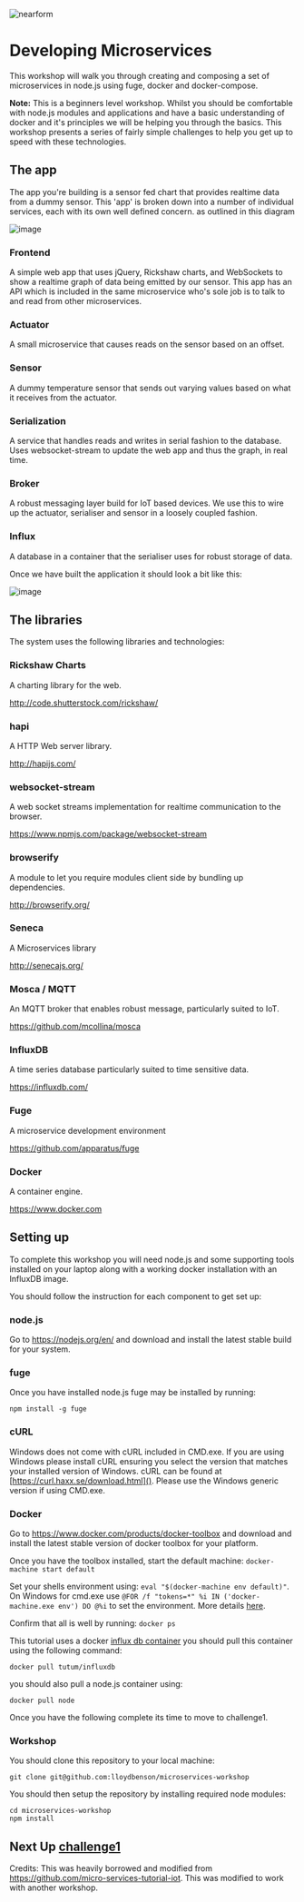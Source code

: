 ![nearform](https://rawgit.com/nearform/msworkshop/master/assets/banner.svg)

# Developing Microservices
This workshop will walk you through creating and composing a set of
microservices in node.js using fuge, docker and docker-compose.

__Note:__ This is a beginners level workshop. Whilst you should be comfortable
with node.js modules and applications and have a basic understanding of docker
and it's principles we will be helping you through the basics. This workshop presents a series of fairly simple challenges to help you get up to speed with these technologies.

## The app
The app you're building is a sensor fed chart that provides realtime
data from a dummy sensor. This 'app' is broken down into a number of
individual services, each with its own well defined concern. as outlined in this diagram

![image](./images/target.png)

### Frontend
A simple web app that uses jQuery, Rickshaw charts, and WebSockets to show
a realtime graph of data being emitted by our sensor. This app has an API
which is included in the same microservice who's sole job is to talk to
and read from other microservices.

### Actuator
A small microservice that causes reads on the sensor based on an offset.

### Sensor
A dummy temperature sensor that sends out varying values based on what it
receives from the actuator.

### Serialization
A service that handles reads and writes in serial fashion to the database. Uses
websocket-stream to update the web app and thus the graph, in real time.

### Broker
A robust messaging layer build for IoT based devices. We use this to wire up
the actuator, serialiser and sensor in a loosely coupled fashion.

### Influx
A database in a container that the serialiser uses for robust storage of data.

Once we have built the application it should look a bit like this:

![image](./images/screen.png)

## The libraries

The system uses the following libraries and technologies:

### Rickshaw Charts
A charting library for the web.

http://code.shutterstock.com/rickshaw/

### hapi
A HTTP Web server library.

http://hapijs.com/

### websocket-stream
A web socket streams implementation for realtime communication to the browser.

https://www.npmjs.com/package/websocket-stream

### browserify
A module to let you require modules client side by bundling up dependencies.

http://browserify.org/

### Seneca
A Microservices library

http://senecajs.org/

### Mosca / MQTT
An MQTT broker that enables robust message, particularly suited to IoT.

https://github.com/mcollina/mosca

### InfluxDB
A time series database particularly suited to time sensitive data.

https://influxdb.com/

### Fuge
A microservice development environment

https://github.com/apparatus/fuge

### Docker
A container engine.

https://www.docker.com

## Setting up
To complete this workshop you will need node.js and some supporting tools installed on your laptop along with a working docker installation with an InfluxDB image.

You should follow the instruction for each component to get set up:

### node.js
Go to https://nodejs.org/en/ and download and install the latest stable build for your system.

### fuge
Once you have installed node.js fuge may be installed by running:
```
npm install -g fuge
```

### cURL
Windows does not come with cURL included in CMD.exe. If you are using Windows please install cURL ensuring you select the version
that matches your installed version of Windows. cURL can be found at [https://curl.haxx.se/download.html](). Please use the Windows
generic version if using CMD.exe.

### Docker
Go to https://www.docker.com/products/docker-toolbox and download and install the latest stable version of docker toolbox for your platform.

Once you have the toolbox installed, start the default machine: `docker-machine start default`

Set your shells environment using: `eval "$(docker-machine env default)"`.
On Windows for cmd.exe use `@FOR /f "tokens=*" %i IN ('docker-machine.exe env') DO @%i` to set the environment.
More details [here](https://docs.docker.com/machine/reference/env/).

Confirm that all is well by running: `docker ps`

This tutorial uses a docker [influx db container](https://hub.docker.com/r/tutum/influxdb/) you should pull this container using the following command:

```
docker pull tutum/influxdb
```

you should also pull a node.js container using:

```
docker pull node
```

Once you have the following complete its time to move to challenge1.

### Workshop
You should clone this repository to your local machine:

```
git clone git@github.com:lloydbenson/microservices-workshop
```

You should then setup the repository by installing required node modules:

```
cd microservices-workshop
npm install
```

## Next Up [challenge1](./challenge1/README.md)

Credits:  This was heavily borrowed and modified from https://github.com/micro-services-tutorial-iot.  This was modified to work with another workshop.


[Docker Cheat Sheet]: https://github.com/wsargent/docker-cheat-sheet
